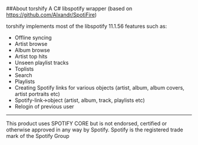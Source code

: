 ##About torshify
A C# libspotify wrapper (based on https://github.com/Alxandr/SpotiFire)

torshify implements most of the libspotify 11.1.56 features such as:  
* Offline syncing  
* Artist browse  
* Album browse  
* Artist top hits  
* Unseen playlist tracks  
* Toplists  
* Search  
* Playlists  
* Creating Spotify links for various objects (artist, album, album covers, artist portraits etc)  
* Spotify-link->object (artist, album, track, playlists etc)  
* Relogin of previous user  

-------------------------
This product uses SPOTIFY CORE but is not endorsed, certified or otherwise approved in any way by Spotify. Spotify is the registered trade mark of the Spotify Group